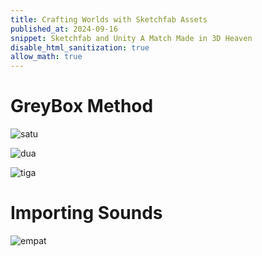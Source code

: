 ```yaml
---
title: Crafting Worlds with Sketchfab Assets
published_at: 2024-09-16
snippet: Sketchfab and Unity A Match Made in 3D Heaven
disable_html_sanitization: true
allow_math: true
---
```


# GreyBox Method
![satu](week8satu.jpeg)

![dua](week8dua.jpeg)

![tiga](week8tiga.jpeg)

# Importing Sounds
![empat](week8empat.jpeg)